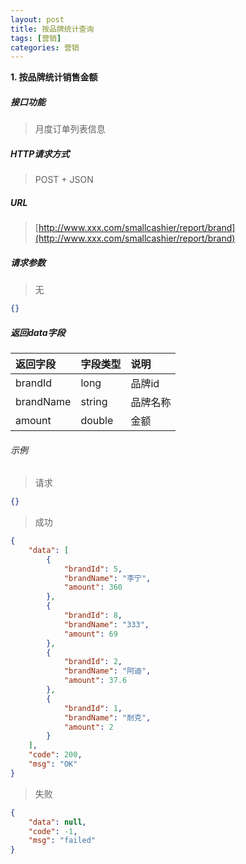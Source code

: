 ```yaml
---
layout: post
title: 按品牌统计查询
tags: [营销]
categories: 营销
---
```

**1\. 按品牌统计销售金额**
##### 接口功能
> 月度订单列表信息

##### HTTP请求方式
> POST + JSON

##### URL
> [http://www.xxx.com/smallcashier/report/brand](http://www.xxx.com/smallcashier/report/brand)

##### 请求参数
> 无
```json
{}
```

##### 返回data字段

|返回字段|字段类型|说明|
|:---|:---|:---|
|brandId|long|品牌id|
|brandName|string|品牌名称|
|amount|double|金额|

###### 示例
> 请求
``` json
{}
```
> 成功
``` json
{
    "data": [
        {
            "brandId": 5,
            "brandName": "李宁",
            "amount": 360
        },
        {
            "brandId": 8,
            "brandName": "333",
            "amount": 69
        },
        {
            "brandId": 2,
            "brandName": "阿迪",
            "amount": 37.6
        },
        {
            "brandId": 1,
            "brandName": "耐克",
            "amount": 2
        }
    ],
    "code": 200,
    "msg": "OK"
}
```
> 失败
``` json
{
    "data": null,
    "code": -1,
    "msg": "failed"
}
```